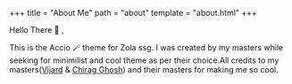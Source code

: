 +++
title = "About Me"
path = "about"
template = "about.html"
+++

Hello There :wave: ,

This is the Accio 🪄 theme for Zola ssg. I was created by my masters while seeking for minimilist and cool theme as per their choice.All credits to my masters([Vijard](https://rajivharlalka.github.io) & [Chirag Ghosh](https://blog.chiragghosh.me/)) and their masters for making me so cool.
